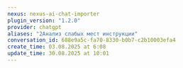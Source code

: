 ```yaml
---
nexus: nexus-ai-chat-importer
plugin_version: "1.2.0"
provider: chatgpt
aliases: "2Анализ слабых мест инструкции"
conversation_id: 688e9a5c-fa70-8330-b0b7-c2b10003efa4
create_time: 03.08.2025 at 6:08
update_time: 30.08.2025 at 10:01
---
```

